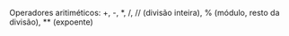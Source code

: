 Operadores aritiméticos: +, -, *, /, // (divisão inteira), % (módulo, resto da divisão), ** (expoente)

